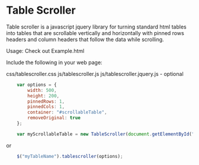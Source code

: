 # **Table Scroller**

Table scroller is a javascript jquery library for turning standard html tables into tables that are scrollable vertically
and horizontally with pinned rows headers and column headers that follow the data while scrolling.

Usage:
Check out Example.html

Include the following in your web page:

css/tablescroller.css
js/tablescroller.js
js/tablescroller.jquery.js  - optional

```javascript
    var options = {
        width: 500,
        height: 200,
        pinnedRows: 1,
        pinnedCols: 1,
        container: "#scrollableTable",
        removeOriginal: true
    };

    var myScrollableTable = new TableScroller(document.getElementById("myTableName"), options);
```
or

```javascript
    $("myTableName").tablescroller(options);
```
